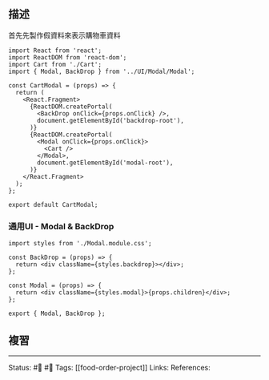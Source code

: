 ## 描述

首先先製作假資料來表示購物車資料



```
import React from 'react';
import ReactDOM from 'react-dom';
import Cart from './Cart';
import { Modal, BackDrop } from '../UI/Modal/Modal';

const CartModal = (props) => {
  return (
    <React.Fragment>
      {ReactDOM.createPortal(
        <BackDrop onClick={props.onClick} />,
        document.getElementById('backdrop-root'),
      )}
      {ReactDOM.createPortal(
        <Modal onClick={props.onClick}>
          <Cart />
        </Modal>,
        document.getElementById('modal-root'),
      )}
    </React.Fragment>
  );
};

export default CartModal;
```


### 通用UI - Modal & BackDrop
```
import styles from './Modal.module.css';

const BackDrop = (props) => {
  return <div className={styles.backdrop}></div>;
};

const Modal = (props) => {
  return <div className={styles.modal}>{props.children}</div>;
};

export { Modal, BackDrop };
```


## 複習


---
Status: #🌱 #📓 
Tags:
[[food-order-project]]
Links:
References:
